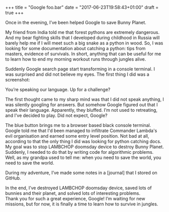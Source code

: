+++
title = "Google foo.bar"
date = "2017-06-23T19:58:43+01:00"
draft = true
+++

Once in the evening, I’ve been helped Google to save Bunny Planet.
 
My friend from India told me that forest pythons are extremely dangerous. And my bear fighting skills that I developed during childhood in Russia will barely help me if I will meet such a big snake as a python in wood. 
So, I was looking for some documentation about catching a python: tips from masters, evidence of survivals. In short, anything that can be useful for me to learn how to end my morning workout runs through jungles alive.
 
Suddenly Google search page start transforming in a console terminal. 
I was surprised and did not believe my eyes. The first thing I did was a screenshot:

You’re speaking our language. Up for a challenge?
 
The first thought came to my sharp mind was that I did not speak anything, I was silently googling for answers. But somehow Google figured out that I speak their language. Apparently, they bluffed. I’m not used to retreating, and I've decided to play. Did not expect, Google?
 
The blue button brings me to a browser based black console terminal.
Google told me that I'd been managed to infiltrate Commander Lambda's evil organisation and earned some entry level position. Not bad at all, according to that the only thing I did was looking for python catching docs. My goal was to stop LAMBCHOP doomsday device to destroy Bunny Planet.
Suddenly, I needed to do that by writing code for algorithmic problems. 
Well, as my grandpa used to tell me: when you need to save the world, you need to save the world.
 
During my adventure, I’ve made some notes in a [journal] that I stored on GitHub.
 
In the end, I’ve destroyed LAMBCHOP doomsday device, saved lots of bunnies and their planet, and solved lots of interesting problems.  
Thank you for such a great experience, Google!
I’m waiting for new missions, but for now, it is finally a time to learn how to survive in jungles.
 


